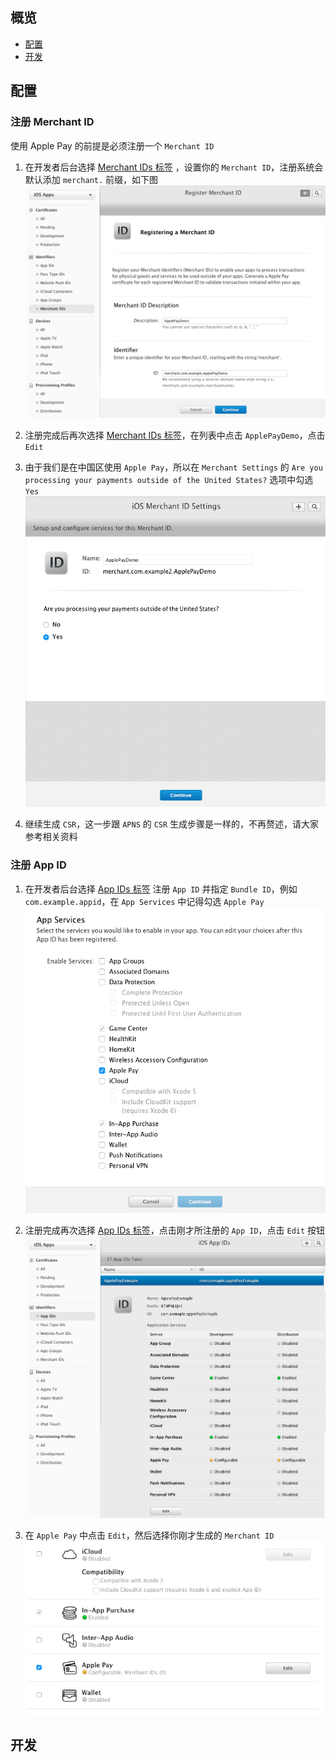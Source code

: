 ## 概览

* [配置](#配置)
* [开发](#开发)

## 配置

### 注册 Merchant ID
使用 Apple Pay 的前提是必须注册一个 `Merchant ID`

1. 在开发者后台选择 [Merchant IDs 标签](https://developer.apple.com/account/ios/identifiers/merchant/merchantCreate.action) ，设置你的 `Merchant ID`，注册系统会默认添加 `merchant.` 前缀，如下图 </br>
![merchant id](imgs/merchant_id.png)

2. 注册完成后再次选择 [Merchant IDs 标签](https://developer.apple.com/account/ios/identifiers/merchant/merchantList.action)，在列表中点击 `ApplePayDemo`，点击 `Edit`

3. 由于我们是在中国区使用 `Apple Pay`，所以在 `Merchant Settings` 的 `Are you processing your payments outside of the United States?` 选项中勾选 `Yes` </br>
![outside us](imgs/outside_us.png)

4. 继续生成 `CSR`，这一步跟 `APNS` 的 `CSR` 生成步骤是一样的，不再赘述，请大家参考相关资料

### 注册 App ID

1. 在开发者后台选择 [App IDs 标签](https://developer.apple.com/account/ios/identifiers/) 注册 `App ID` 并指定 `Bundle ID`，例如 `com.example.appid`，在 `App Services` 中记得勾选 `Apple Pay` </br>
![App Services](imgs/app_services.png)

2. 注册完成再次选择 [App IDs 标签](https://developer.apple.com/account/ios/identifiers/)，点击刚才所注册的 `App ID`，点击 `Edit` 按钮 </br>
![App ID Settings](imgs/app_id_settings.png)

3. 在 `Apple Pay` 中点击 `Edit`，然后选择你刚才生成的 `Merchant ID` </br>
![configure merchant id](imgs/app_id_configure_merchant_id.png)

## 开发
